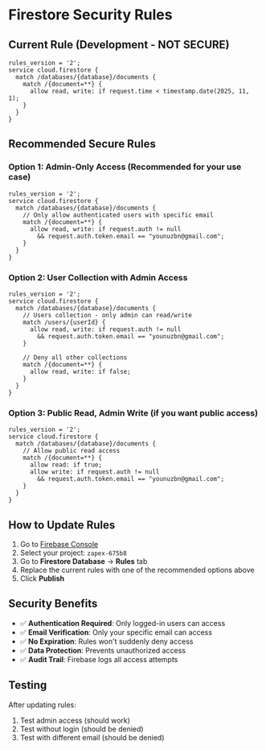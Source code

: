 # Firestore Security Rules

## Current Rule (Development - NOT SECURE)
```
rules_version = '2';
service cloud.firestore {
  match /databases/{database}/documents {
    match /{document=**} {
      allow read, write: if request.time < timestamp.date(2025, 11, 1);
    }
  }
}
```

## Recommended Secure Rules

### Option 1: Admin-Only Access (Recommended for your use case)
```
rules_version = '2';
service cloud.firestore {
  match /databases/{database}/documents {
    // Only allow authenticated users with specific email
    match /{document=**} {
      allow read, write: if request.auth != null 
        && request.auth.token.email == "younuzbn@gmail.com";
    }
  }
}
```

### Option 2: User Collection with Admin Access
```
rules_version = '2';
service cloud.firestore {
  match /databases/{database}/documents {
    // Users collection - only admin can read/write
    match /users/{userId} {
      allow read, write: if request.auth != null 
        && request.auth.token.email == "younuzbn@gmail.com";
    }
    
    // Deny all other collections
    match /{document=**} {
      allow read, write: if false;
    }
  }
}
```

### Option 3: Public Read, Admin Write (if you want public access)
```
rules_version = '2';
service cloud.firestore {
  match /databases/{database}/documents {
    // Allow public read access
    match /{document=**} {
      allow read: if true;
      allow write: if request.auth != null 
        && request.auth.token.email == "younuzbn@gmail.com";
    }
  }
}
```

## How to Update Rules

1. Go to [Firebase Console](https://console.firebase.google.com/)
2. Select your project: `zapex-675b8`
3. Go to **Firestore Database** → **Rules** tab
4. Replace the current rules with one of the recommended options above
5. Click **Publish**

## Security Benefits

- ✅ **Authentication Required**: Only logged-in users can access
- ✅ **Email Verification**: Only your specific email can access
- ✅ **No Expiration**: Rules won't suddenly deny access
- ✅ **Data Protection**: Prevents unauthorized access
- ✅ **Audit Trail**: Firebase logs all access attempts

## Testing

After updating rules:
1. Test admin access (should work)
2. Test without login (should be denied)
3. Test with different email (should be denied)
